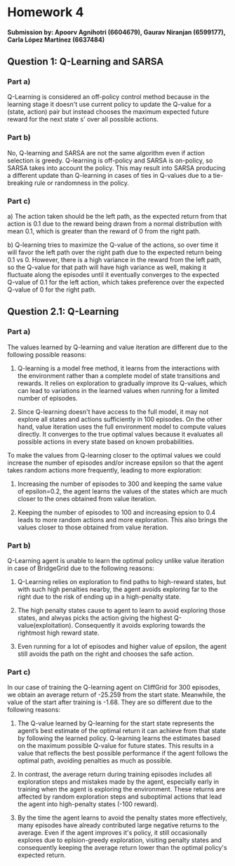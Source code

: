 # Homework 4

#### Submission by: Apoorv Agnihotri (6604679), Gaurav Niranjan (6599177), Carla López Martínez (6637484)

## Question 1: Q-Learning and SARSA

### Part a)

Q-Learning is considered an off-policy control method because in the learning stage it doesn't use current policy to update the Q-value for a (state, action) pair but instead chooses the maximum expected future reward for the next state s' over all possible actions. 

### Part b)

No, Q-learning and SARSA are not the same algorithm even if action selection is greedy. Q-learning is off-policy and SARSA is on-policy, so SARSA takes into account the policy. This may result into SARSA producing a different update than Q-learning in cases of ties in Q-values due to a tie-breaking rule or randomness in the policy.

### Part c)

a) The action taken should be the left path, as the expected return from that action is 0.1 due to the reward being drawn from a normal distribution with mean 0.1, which is greater than the reward of 0 from the right path.

b) Q-learning tries to maximize the Q-value of the actions, so over time it will favor the left path over the right path due to the expected return being 0.1 vs 0. However, there is a high variance in the reward from the left path, so the Q-value for that path will have high variance as well, making it fluctuate along the episodes until it eventually converges to the expected Q-value of 0.1 for the left action, which takes preference over the expected Q-value of 0 for the right path.

## Question 2.1: Q-Learning

### Part a)

The values learned by Q-learning and value iteration are different due to the following possible reasons:

1.  Q-learning is a model free method, it learns from the interactions with the environment rather than a complete model of state transitions and rewards. It relies on exploration to gradually improve its Q-values, which can lead to variations in the learned values when running for a limited number of episodes.

1. Since Q-learning doesn't have access to the full model, it may not explore all states and actions sufficiently in 100 episodes. On the other hand, value iteration uses the full environment model to compute values directly. It converges to the true optimal values because it evaluates all possible actions in every state based on known probabilities. 

To make the values from Q-learning closer to the optimal values we could increase the number of episodes and/or increase epsilon so that the agent takes random actions more frequently, leading to more exploration:

1. Increasing the number of episodes to 300 and keeping the same value of epsilon=0.2, the agent learns the values of the states which are much closer to the ones obtained from value iteration. 

1. Keeping the number of episodes to 100 and increasing epsion to 0.4 leads to more random actions and more exploration. This also brings the values closer to those obtained from value iteration. 

### Part b)

Q-Learning agent is unable to learn the optimal policy unlike value iteration in case of BridgeGrid due to the following reasons:

1. Q-Learning relies on exploration to find paths to high-reward states, but with such high penalties nearby, the agent avoids exploring far to the right due to the risk of ending up in a high-penalty state.

1. The high penalty states cause to agent to learn to avoid exploring those states, and alwyas picks the action giving the highest Q-value(exploitation). Consequently it avoids exploring towards the rightmost high reward state.

1. Even running for a lot of episodes and higher value of epsilon, the agent still avoids the path on the right and chooses the safe action. 

### Part c)

In our case of training the Q-learning agent on CliffGrid for 300 episodes, we obtain an average return of -25.259 from the start state. Meanwhile, the value of the start after training is -1.68. They are so different due to the following reasons:

1. The Q-value learned by Q-learning for the start state represents the agent’s best estimate of the optimal return it can achieve from that state by following the learned policy. Q-learning learns the estimates based on the maximum possible Q-value for future states. This results in a value that reflects the best possible performance if the agent follows the optimal path, avoiding penalties as much as possible.

1. In contrast, the average return during training episodes includes all exploration steps and mistakes made by the agent, especially early in training when the agent is exploring the environment. These returns are affected by random exploration steps and suboptimal actions that lead the agent into high-penalty states (-100 reward). 

1. By the time the agent learns to avoid the penalty states more effectively, many episodes have already contributed large negative returns to the average. Even if the agent improves it's policy, it still occasionally explores due to eplsion-greedy exploration, visiting penalty states and consequently keeping the average return lower than the optimal policy's expected return.
